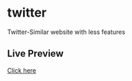 # twitter
Twitter-Similar website with less features

<h2>Live Preview</h2>

<a href="https://asmaahamid02.github.io/twitter/app/views/"/>Click here</a>
